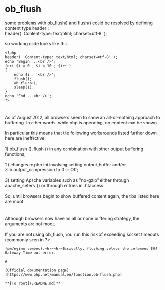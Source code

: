# ob_flush



some problems with ob_flush() and flush() could be resolved by defining content type header :<br>header( &apos;Content-type: text/html; charset=utf-8&apos; );<br><br>so working code looks like this:<br>

```
<?php
header( 'Content-type: text/html; charset=utf-8' );
echo 'Begin ...<br />';
for( $i = 0 ; $i < 10 ; $i++ )
{
    echo $i . '<br />';
    flush();
    ob_flush();
    sleep(1);
}
echo 'End ...<br />';
?>
```
  

#

As of August 2012, all browsers seem to show an all-or-nothing approach to buffering. In other words, while php is operating, no content can be shown.<br><br>In particular this means that the following workarounds listed further down here are ineffective:<br><br>1) ob_flush (),  flush () in any combination with other output buffering functions;<br><br>2) changes to php.ini involving setting output_buffer and/or zlib.output_compression to 0 or Off;<br><br>3) setting Apache variables such as "no-gzip" either through apache_setenv () or through entries in .htaccess.<br><br>So, until browsers begin to show buffered content again, the tips listed here are moot.  

#

Although browsers now have an all or none buffering strategy, the arguments are not moot.<br><br>If you are not using ob_flush, you run this risk of exceeding socket timeouts (commonly seen in ?>
```
fpm/nginx combos).<br><br>Basically, flushing solves the infamous 504 Gateway Time-out error.  

#

[Official documentation page](https://www.php.net/manual/en/function.ob-flush.php)

**[To root](/README.md)**